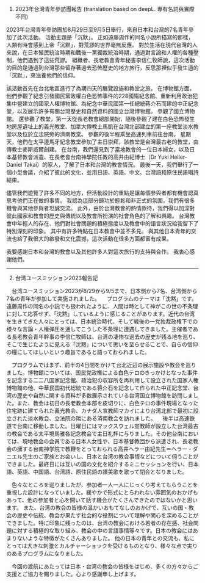 1. 2023年台灣青年參訪團報告 (translation based on deepL. 專有名詞與實際不同)

2023年台灣青年參訪團於8月29日至9月5日舉行，來自日本和台灣的7名青年參加了此次活動。
活動主題是「沉默」。 正如遠藤周作的同名小說所描寫的那樣，人類有時會感到上帝「沉默」，對荒謬的世界毫無反應。 對於生活在現代台灣的人來說，在日本殖民統治時期和戰後一黨獨裁統治時期，通過對言論和人權的各種壓制，他們遇到了這些荒謬。 組織者、長老教會青年秘書李信仁牧師說，這次活動的目的是通過到台灣那些留存著過去恐怖歷史的地方旅行，反思那裡似乎發生過的「沉默」，來滋養他們的信仰。

該活動首先在台北地區進行了為期四天的展覽設施和教堂之旅。 在博物館方面，他們參觀了紀念引發國民黨政權白色恐怖事件的228國殤紀念館、重新利用政治犯集中營建立的國家人權博物館、為紀念中華民國第一任總統蔣介石而建的中正紀念堂，以及展示許多有關台灣歷史和自然資料的國立台灣博物館。 參觀了國立博物館。 還參觀了教堂，第一天從長老教會總部開始，隨後參觀了建在白色恐怖發生地房屋遺址上的義光教堂、加拿大傳教士馬凱在台灣北部建立的第一座教堂淡水教堂以及位於立法院旁的濟南教堂。
參觀的後半程乘坐高速列車前往台南。 星期天，他們在太平邊馬牙紀念教堂參加了主日崇拜，該教堂是台灣最古老的教堂，由傳教士麥斯威爾創建。 在台南，我們還見到了當地教會的一位日本婦女，以及日本基督教會派遣、在長老會台南神學院任教的高井由紀博士（Dr Yuki Heller-Daniel Takai）的家人，了解了日本和台灣的教會情況。 最後一天，我們舉行了一個小型會議，介紹了彼此的文化，並用日語、英語、中文、台灣語和原住民語唱詩結束。

儘管我們遊覽了許多不同的地方，但活動設計的重點是讓每個參與者都有機會認真思考他們正在做的事情。 我認為這部分歸功於輕鬆和非正式的氛圍，我們有很多機會與其他參與者坦誠交流。
此外，由於台灣教會的熱情款待，我們得以加深對彼此國家和教會的歷史與傳統以及教會所扮演的社會角色的了解和興趣。 台灣教會中年輕人的存在、他們對社會問題的積極態度以及教會中的語言狀況給我留下了特別深刻的印象。 其中有許多特點在日本教會中並不多見。
與其他日本青年的交流也給了我很大的啟發和文化震撼，這次活動在很多方面都富有成果。

我要感謝日本和台灣的教會以及其他許多人對這次旅行的支持與合作。 我衷心感謝他們。

---


2. 台湾ユースミッション2023報告記

　台湾ユースミッション2023が8/29から9/5まで、日本側から7名、台湾側から7名の青年が参加して実施されました。
　プログラムのテーマは「沈黙」です。遠藤周作の同名の小説でも扱われたように、人間は時として神がこの世の不条理に対して応答せず、「沈黙」しているように感じることがあります。近代の台湾を生きてきた人々にとっては、日本統治時代、そして戦後の一党独裁政権下での様々な言論・人権弾圧を通してこうした不条理に遭遇してきました。主催者である長老教会青年幹事の李信仁牧師は、台湾の凄惨な過去の歴史が残る地を巡り、そこで生じたように見える「沈黙」について思いを至らせることで、自らの信仰の糧にしてほしいという趣旨であると語っておられました。

　プログラムではまず、前半の4日間をかけて台北近辺の展示施設や教会を巡りました。博物館については、国民党政権による白色テロのきっかけとなった事件を記念する二二八国家記念館、政治犯の収容所を再利用して設立された国家人権博物館の他、中華民国初代総統である蒋介石を記念して作られた中正記念堂、台湾の歴史や自然に関する資料が多数展示されている台湾国立博物館を訪問しました。また、教会は初日の長老教会本部を皮切りに、白色テロの事件現場となった住宅跡に建てられた義光教会、カナダ人宣教師マカイにより台湾北部で最初に設立された淡水教会、立法院の隣にある済南教会を訪れました。
　後半は高速鉄道で台南に移動しました。日曜日にはマックスウェル宣教師が設立した台湾最古の教会である太平境馬雅各記念教会で主日礼拝に与りました。その他台南においては、現地教会の会員である日本人女性や、日本基督教団から派遣され、長老教会の擁する台南神学院で教鞭をとっておられる高井ヘラー由紀先生＝ヘラー・ダニエル先生のご家族とお会いし、日本と台湾の教会事情などについて伺うことができました。最終日には互いの国の文化を紹介するミニセッションを行い、日本語、英語、中国語、台湾語、原住民語の讃美歌を歌って閉会となりました。

　色々なところを巡りましたが、参加者一人一人にじっくり考えてもらうことを重視した設計になっていました。緩やかで形式にとらわれない雰囲気のおかげもあって、他の参加者と心を開いて話す機会がたくさんできたのではないかと思います。
また、台湾の教会の皆様の温かいおもてなしのおかげで、互いの国・教会の歴史や伝統、教会が果たす社会的な役割について理解や関心を深めることができました。特に印象に残ったのは、台湾の教会における若者の存在感、社会問題に対する積極的な取り組み、教会の中の言語事情等々です。日本の教会にはあまりないような特徴がたくさんありました。
他の日本の青年との交流も、私にとっては大きな刺激とカルチャーショックを受けるものとなり、様々な点で実りのあるプログラムになりました。

　今回の渡航にあたっては日本・台湾の教会の皆様をはじめ、多くの方々からご支援とご協力を賜りました。心より感謝申し上げます。

